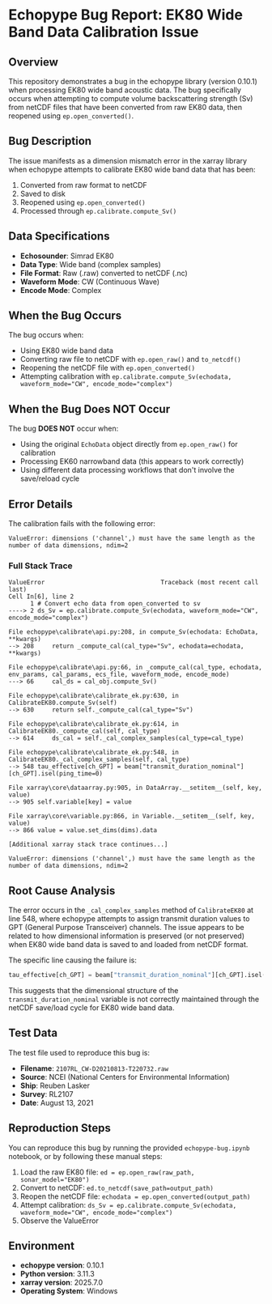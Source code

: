 # Echopype Bug Report: EK80 Wide Band Data Calibration Issue

## Overview
This repository demonstrates a bug in the echopype library (version 0.10.1) when processing EK80 wide band acoustic data. The bug specifically occurs when attempting to compute volume backscattering strength (Sv) from netCDF files that have been converted from raw EK80 data, then reopened using `ep.open_converted()`.

## Bug Description
The issue manifests as a dimension mismatch error in the xarray library when echopype attempts to calibrate EK80 wide band data that has been:
1. Converted from raw format to netCDF
2. Saved to disk
3. Reopened using `ep.open_converted()`
4. Processed through `ep.calibrate.compute_Sv()`

## Data Specifications
- **Echosounder**: Simrad EK80
- **Data Type**: Wide band (complex samples)
- **File Format**: Raw (.raw) converted to netCDF (.nc)
- **Waveform Mode**: CW (Continuous Wave)
- **Encode Mode**: Complex

## When the Bug Occurs
The bug occurs when:
- Using EK80 wide band data
- Converting raw file to netCDF with `ep.open_raw()` and `to_netcdf()`
- Reopening the netCDF file with `ep.open_converted()`
- Attempting calibration with `ep.calibrate.compute_Sv(echodata, waveform_mode="CW", encode_mode="complex")`

## When the Bug Does NOT Occur
The bug **DOES NOT** occur when:
- Using the original `EchoData` object directly from `ep.open_raw()` for calibration
- Processing EK60 narrowband data (this appears to work correctly)
- Using different data processing workflows that don't involve the save/reload cycle

## Error Details
The calibration fails with the following error:

```
ValueError: dimensions ('channel',) must have the same length as the number of data dimensions, ndim=2
```

### Full Stack Trace
```
ValueError                                Traceback (most recent call last)
Cell In[6], line 2
      1 # Convert echo data from open_converted to sv
----> 2 ds_Sv = ep.calibrate.compute_Sv(echodata, waveform_mode="CW", encode_mode="complex") 

File echopype\calibrate\api.py:208, in compute_Sv(echodata: EchoData, **kwargs)
--> 208     return _compute_cal(cal_type="Sv", echodata=echodata, **kwargs)

File echopype\calibrate\api.py:66, in _compute_cal(cal_type, echodata, env_params, cal_params, ecs_file, waveform_mode, encode_mode)
---> 66     cal_ds = cal_obj.compute_Sv()

File echopype\calibrate\calibrate_ek.py:630, in CalibrateEK80.compute_Sv(self)
--> 630     return self._compute_cal(cal_type="Sv")

File echopype\calibrate\calibrate_ek.py:614, in CalibrateEK80._compute_cal(self, cal_type)
--> 614     ds_cal = self._cal_complex_samples(cal_type=cal_type)

File echopype\calibrate\calibrate_ek.py:548, in CalibrateEK80._cal_complex_samples(self, cal_type)
--> 548 tau_effective[ch_GPT] = beam["transmit_duration_nominal"][ch_GPT].isel(ping_time=0)

File xarray\core\dataarray.py:905, in DataArray.__setitem__(self, key, value)
--> 905 self.variable[key] = value

File xarray\core\variable.py:866, in Variable.__setitem__(self, key, value)
--> 866 value = value.set_dims(dims).data

[Additional xarray stack trace continues...]

ValueError: dimensions ('channel',) must have the same length as the number of data dimensions, ndim=2
```

## Root Cause Analysis
The error occurs in the `_cal_complex_samples` method of `CalibrateEK80` at line 548, where echopype attempts to assign transmit duration values to GPT (General Purpose Transceiver) channels. The issue appears to be related to how dimensional information is preserved (or not preserved) when EK80 wide band data is saved to and loaded from netCDF format.

The specific line causing the failure is:
```python
tau_effective[ch_GPT] = beam["transmit_duration_nominal"][ch_GPT].isel(ping_time=0)
```

This suggests that the dimensional structure of the `transmit_duration_nominal` variable is not correctly maintained through the netCDF save/load cycle for EK80 wide band data.

## Test Data
The test file used to reproduce this bug is:
- **Filename**: `2107RL_CW-D20210813-T220732.raw`
- **Source**: NCEI (National Centers for Environmental Information)
- **Ship**: Reuben Lasker
- **Survey**: RL2107
- **Date**: August 13, 2021

## Reproduction Steps
You can reproduce this bug by running the provided `echopype-bug.ipynb` notebook, or by following these manual steps:

1. Load the raw EK80 file: `ed = ep.open_raw(raw_path, sonar_model="EK80")`
2. Convert to netCDF: `ed.to_netcdf(save_path=output_path)`
3. Reopen the netCDF file: `echodata = ep.open_converted(output_path)`
4. Attempt calibration: `ds_Sv = ep.calibrate.compute_Sv(echodata, waveform_mode="CW", encode_mode="complex")`
5. Observe the ValueError


## Environment
- **echopype version**: 0.10.1
- **Python version**: 3.11.3
- **xarray version**: 2025.7.0
- **Operating System**: Windows

